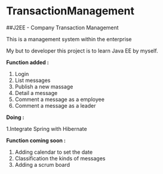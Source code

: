 TransactionManagement
=====================

##J2EE - Company Transaction Management

This is a management system within the enterprise

My but to developer this project is to learn Java EE by myself.

**Function added :**

1. Login
2. List messages
3. Publish a new massage
4. Detail a message
5. Comment a message as a employee
6. Comment a message as a leader

**Doing :**

1.Integrate Spring with Hibernate

**Function coming soon :**

1. Adding calendar to set the date 
2. Classification the kinds of messages
3. Adding a scrum board



